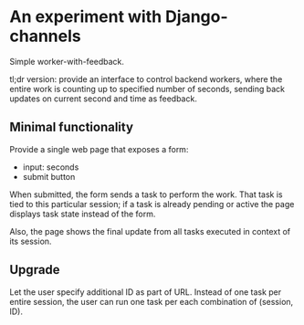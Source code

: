 An experiment with Django-channels
==================================

Simple worker-with-feedback.

tl;dr version: provide an interface to control backend workers, where
the entire work is counting up to specified number of seconds, sending
back updates on current second and time as feedback.

Minimal functionality
---------------------

Provide a single web page that exposes a form:

- input: seconds
- submit button

When submitted, the form sends a task to perform the work.  That task
is tied to this particular session; if a task is already pending or
active the page displays task state instead of the form.

Also, the page shows the final update from all tasks executed in
context of its session.


Upgrade
-------

Let the user specify additional ID as part of URL.  Instead of one
task per entire session, the user can run one task per each
combination of (session, ID).
